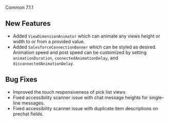 Common 7.1.1

## New Features
* Added `ViewDimensionAnimator` which can animate any views height or width to or from a provided value.
* Added `SalesforceConnectionBanner` which can be styled as desired. Animation speed and post speed can be customized by
setting `animationDuration`, `connectedAnimationDelay`, and `disconnectedAnimationDelay`.

## Bug Fixes
- Improved the touch responsiveness of pick list views
- Fixed accessibility scanner issue with chat message heights for single-line messages.
- Fixed accessibility scanner issue with duplicate item descriptions on prechat fields.

